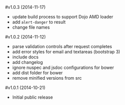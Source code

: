#v1.0.3 (2014-11-17)
- update build process to support Dojo AMD loader
- add `alert-danger` to result
- change file names

#v1.0.2 (2014-11-12)
- parse validation controls after request completes
- add error styles for email and textareas (bootstrap 3)
- include docs
- add changelog
- ignore nuspec and jsdoc configurations for bower
- add dist folder for bower
- remove minified versions from src

#v1.0.1 (2014-10-21)
- Initial public release
